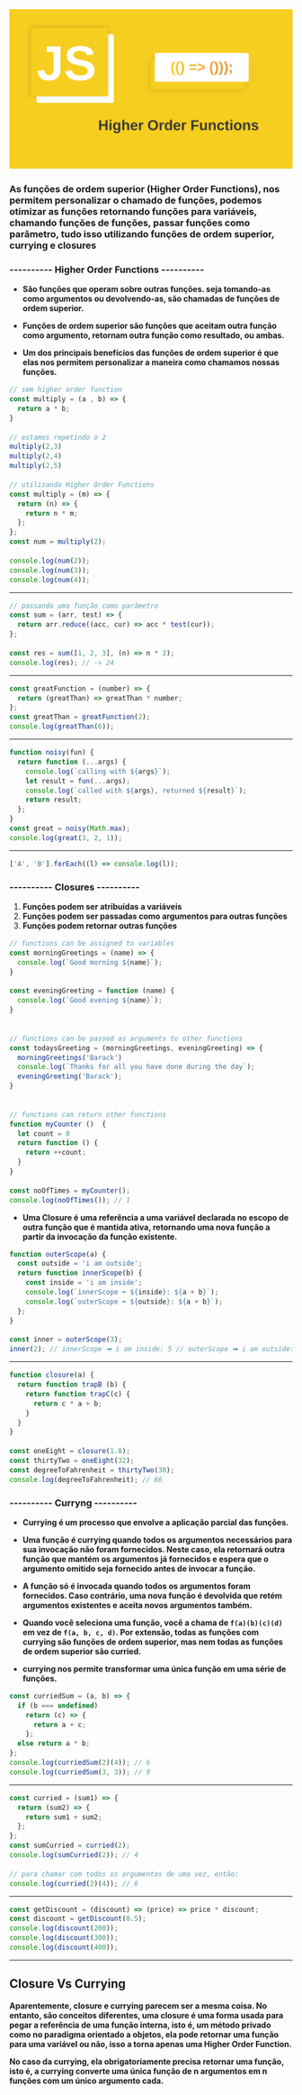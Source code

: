 <img src="./assets/hof.svg" />

### As funções de ordem superior (Higher Order Functions), nos permitem personalizar o chamado de funções, podemos otimizar as funções retornando funções para variáveis, chamando funções de funções, passar funções como parâmetro, tudo isso utilizando funções de ordem superior, currying e closures

### ---------- Higher Order Functions ----------

- __São funções que operam sobre outras funções. seja tomando-as como argumentos ou devolvendo-as, são chamadas de funções de ordem superior.__

- __Funções de ordem superior são funções que aceitam outra função como argumento, retornam outra função como resultado, ou ambas.__

- __Um dos principais benefícios das funções de ordem superior é que elas nos permitem personalizar a maneira como chamamos nossas funções.__

```javascript
// sem higher order function
const multiply = (a , b) => {
  return a * b;
}

// estamos repetindo o 2
multiply(2,3)
multiply(2,4)
multiply(2,5)

// utilizando Higher Order Functions
const multiply = (m) => {
  return (n) => {
    return n * m;
  };
};
const num = multiply(2);

console.log(num(2));
console.log(num(3));
console.log(num(4));
```

---

```javascript
// passando uma função como parâmetro
const sum = (arr, test) => {
  return arr.reduce((acc, cur) => acc * test(cur));
};

const res = sum([1, 2, 3], (n) => n * 2);
console.log(res); // -> 24
```

---

```javascript
const greatFunction = (number) => {
  return (greatThan) => greatThan * number;
};
const greatThan = greatFunction(2);
console.log(greatThan(6));
```

---

```js
function noisy(fun) {
  return function (...args) {
    console.log(`calling with ${args}`);
    let result = fun(...args);
    console.log(`called with ${args}, returned ${result}`);
    return result;
  };
}
const great = noisy(Math.max);
console.log(great(3, 2, 1));
```

---

```js
['A', 'B'].forEach((l) => console.log(l));
```

### ---------- Closures ----------

1. __Funções podem ser atribuídas a variáveis__
2. __Funções podem ser passadas como argumentos para outras funções__
3. __Funções podem retornar outras funções__

```javascript
// functions can be assigned to variables
const morningGreetings = (name) => {
  console.log(`Good morning ${name}`);
}

const eveningGreeting = function (name) {
  console.log(`Good evening ${name}`);
}


// functions can be passed as arguments to other functions
const todaysGreeting = (morningGreetings, eveningGreeting) => {
  morningGreetings('Barack')
  console.log(`Thanks for all you have done during the day`);
  eveningGreeting('Barack');
}


// functions can return other functions
function myCounter ()  {
  let count = 0
  return function () {
    return ++count;
  }
}

const noOfTimes = myCounter();
console.log(noOfTimes()); // 1
```

- __Uma Closure é uma referência a uma variável declarada no escopo de outra função que é mantida ativa, retornando uma nova função a partir da invocação da função existente.__

```javascript
function outerScope(a) {
  const outside = 'i am outside';
  return function innerScope(b) {
    const inside = 'i am inside';
    console.log(`innerScope ➡ ${inside}: ${a + b}`);
    console.log(`outerScope ➡ ${outside}: ${a + b}`);
  };
}

const inner = outerScope(3);
inner(2); // innerScope ➡ i am inside: 5 // outerScope ➡ i am outside: 5
```

---

```javascript
function closure(a) {
  return function trapB (b) {
    return function trapC(c) {
      return c * a + b;
    }
  }
}

const oneEight = closure(1.8);
const thirtyTwo = oneEight(32);
const degreeToFahrenheit = thirtyTwo(30);
console.log(degreeToFahrenheit); // 86
```

### ---------- Curryng ----------

- __Currying é um processo que envolve a aplicação parcial das funções.__

- __Uma função é currying quando todos os argumentos necessários para sua invocação não foram fornecidos. Neste caso, ela retornará outra função que mantém os argumentos já fornecidos e espera que o argumento omitido seja fornecido antes de invocar a função.__

- __A função só é invocada quando todos os argumentos foram fornecidos. Caso contrário, uma nova função é devolvida que retém argumentos existentes e aceita novos argumentos também.__

- __Quando você seleciona uma função, você a chama de `f(a)(b)(c)(d)` em vez de `f(a, b, c, d)`. Por extensão, todas as funções com currying são funções de ordem superior, mas nem todas as funções de ordem superior são curried.__

- __currying nos permite transformar uma única função em uma série de funções.__

```javascript
const curriedSum = (a, b) => {
  if (b === undefined)
    return (c) => {
      return a + c;
    };
  else return a * b;
};
console.log(curriedSum(2)(4)); // 6
console.log(curriedSum(3, 3)); // 9
```

---

```javascript
const curried = (sum1) => {
  return (sum2) => {
    return sum1 + sum2;
  };
};
const sumCurried = curried(2);
console.log(sumCurried(2)); // 4

// para chamar com todos os argumentos de uma vez, então:
console.log(curried(2)(4)); // 6
```

---

```javascript
const getDiscount = (discount) => (price) => price * discount;
const discount = getDiscount(0.5);
console.log(discount(200));
console.log(discount(300));
console.log(discount(400));
```

---

## Closure Vs Currying

__Aparentemente, closure e currying parecem ser a mesma coisa. No entanto, são conceitos diferentes, uma closure é uma forma usada para pegar a referência de uma função interna, isto é, um método privado como no paradigma orientado a objetos, ela pode retornar uma função para uma variável ou não, isso a torna apenas uma Higher Order Function.__

__No caso da currying, ela obrigatoriamente precisa retornar uma função, isto é, a currying converte uma única função de n argumentos em n funções com um único argumento cada.__
